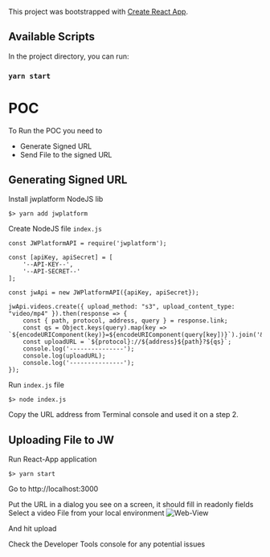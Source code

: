 This project was bootstrapped with [Create React App](https://github.com/facebook/create-react-app).

## Available Scripts

In the project directory, you can run:

### `yarn start`

# POC

To Run the POC you need to 
- Generate Signed URL
- Send File to the signed URL

## Generating Signed URL

Install jwplatform NodeJS lib
```
$> yarn add jwplatform
```

Create NodeJS file `index.js`
```
const JWPlatformAPI = require('jwplatform');

const [apiKey, apiSecret] = [
    '--API-KEY--', 
    '--API-SECRET--'
];

const jwApi = new JWPlatformAPI({apiKey, apiSecret});

jwApi.videos.create({ upload_method: "s3", upload_content_type: "video/mp4" }).then(response => {
    const { path, protocol, address, query } = response.link;
    const qs = Object.keys(query).map(key => `${encodeURIComponent(key)}=${encodeURIComponent(query[key])}`).join('&');
    const uploadURL = `${protocol}://${address}${path}?${qs}`;
    console.log('---------------');
    console.log(uploadURL);
    console.log('---------------');
});
```

Run `index.js` file
```
$> node index.js
```

Copy the URL address from Terminal console and used it on a step 2.


## Uploading File to JW

Run React-App application
```
$> yarn start
```

Go to http://localhost:3000

Put the URL in a dialog you see on a screen, it should fill in readonly fields
Select a video File from your local environment
![Web-View](../assets/img/signed-url-upload.png?raw=true)

And hit upload

Check the Developer Tools console for any potential issues